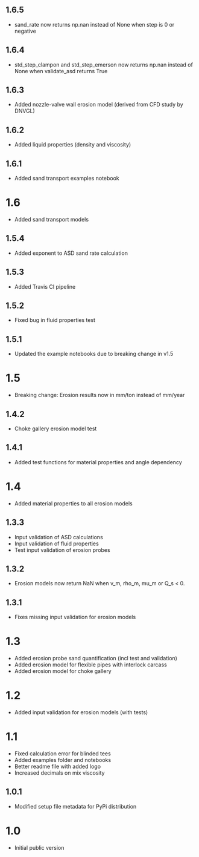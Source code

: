 ## 1.6.5
* sand_rate now returns np.nan instead of None when step is 0 or negative

## 1.6.4
* std_step_clampon and std_step_emerson now returns np.nan instead of None when validate_asd returns True

## 1.6.3
* Added nozzle-valve wall erosion model (derived from CFD study by DNVGL)

## 1.6.2
* Added liquid properties (density and viscosity)

## 1.6.1
* Added sand transport examples notebook

# 1.6
* Added sand transport models

## 1.5.4
* Added exponent to ASD sand rate calculation

## 1.5.3
* Added Travis CI pipeline

## 1.5.2
* Fixed bug in fluid properties test

## 1.5.1
* Updated the example notebooks due to breaking change in v1.5

# 1.5
* Breaking change: Erosion results now in mm/ton instead of mm/year

## 1.4.2
* Choke gallery erosion model test

## 1.4.1
* Added test functions for material properties and angle dependency

# 1.4
* Added material properties to all erosion models

## 1.3.3
* Input validation of ASD calculations
* Input validation of fluid properties
* Test input validation of erosion probes

## 1.3.2
* Erosion models now return NaN when v_m, rho_m, mu_m or Q_s < 0.

## 1.3.1
* Fixes missing input validation for erosion models 

# 1.3
* Added erosion probe sand quantification (incl test and validation)
* Added erosion model for flexible pipes with interlock carcass
* Added erosion model for choke gallery

# 1.2
* Added input validation for erosion models (with tests)

# 1.1
* Fixed calculation error for blinded tees
* Added examples folder and notebooks
* Better readme file with added logo
* Increased decimals on mix viscosity

## 1.0.1
* Modified setup file metadata for PyPi distribution

# 1.0
* Initial public version